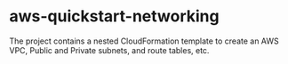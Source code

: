 # aws-quickstart-networking
The project contains a nested CloudFormation template to create an AWS VPC, Public and Private subnets, and route tables, etc.

